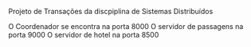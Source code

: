 Projeto de Transações da discpiplina de Sistemas Distribuídos

O Coordenador se encontra na porta 8000
O servidor de passagens na porta 9000
O servidor de hotel na porta 8500
